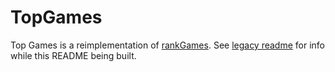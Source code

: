 # TopGames

Top Games is a reimplementation of [rankGames](https://github.com/moui72/rankGames/). See [legacy readme](legacy.README.md) for
info while this README being built.
